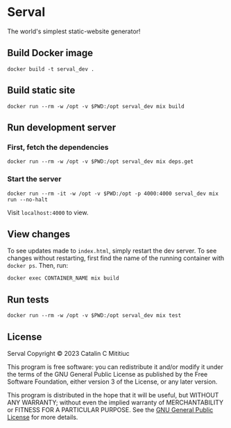 # Serval

The world's simplest static-website generator!

## Build Docker image

    docker build -t serval_dev .

## Build static site

    docker run --rm -w /opt -v $PWD:/opt serval_dev mix build

## Run development server

### First, fetch the dependencies

    docker run --rm -w /opt -v $PWD:/opt serval_dev mix deps.get

### Start the server

    docker run --rm -it -w /opt -v $PWD:/opt -p 4000:4000 serval_dev mix run --no-halt

Visit `localhost:4000` to view.

## View changes

To see updates made to `index.html`, simply restart the dev server. To see changes without restarting, first find the name of the running container with `docker ps`. Then, run:

    docker exec CONTAINER_NAME mix build

## Run tests

    docker run --rm -w /opt -v $PWD:/opt serval_dev mix test

## License

Serval Copyright © 2023 Catalin C Mititiuc

This program is free software: you can redistribute it and/or modify it under the terms of the GNU General Public License as published by the Free Software Foundation, either version 3 of the License, or any later version.

This program is distributed in the hope that it will be useful, but WITHOUT ANY WARRANTY; without even the implied warranty of MERCHANTABILITY or FITNESS FOR A PARTICULAR PURPOSE. See the [GNU General Public License](https://www.gnu.org/licenses/gpl.html) for more details.
